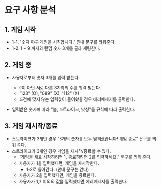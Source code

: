 # 요구 사항 분석

## 1. 게임 시작

- 1-1. "숫자 야구 게임을 시작합니다." 안내 문구를 띄워준다.
- 1-2. 1 ~ 9 까지의 랜덤 숫자 3개를 골라 세팅한다.


## 2. 게임 중

- 사용자로부터 숫자 3개를 입력 받는다.
    - 0이 아닌 서로 다른 3자리의 수를 입력 받는다.
    - "123" (O), "089" (X), "112" (X)
    - 조건에 맞지 않는 입력값이 들어왔을 경우 에러메세지를 출력한다.

- 입력받은 숫자에 따라 "볼, 스트라이크, 낫싱"을 규칙에 따라 출력한다.



## 3. 게임 재시작/종료
- 스트라이크가 3개인 경우 "3개의 숫자를 모두 맞히셨습니다! 게임 종료" 문구를 띄워 준다.
- 스트라이크가 3개인 경우 게임을 재시작/종료할 수 있다.
    - "게임을 새로 시작하려면 1, 종료하려면 2를 입력하세요." 문구를 띄워 준다.
    - 사용자가 1을 입력했다면, 게임을 재시작한다.
        - 1-2로 돌아간다. (안내 문구는 없다)
    - 사용자가 2을 입력했다면, 게임을 종료한다.
    - 사용자가 1,2 이외의 값을 입력했다면,에레메세지를 출력한다.